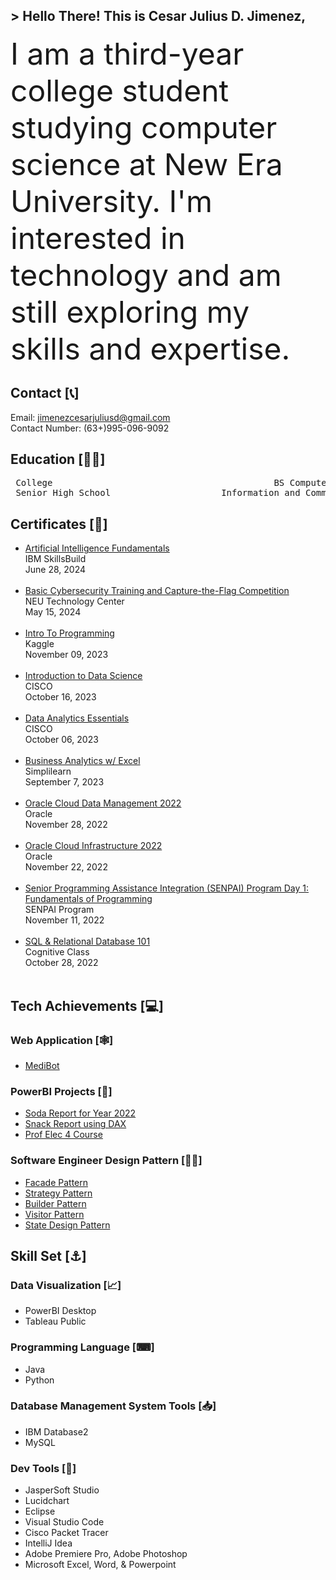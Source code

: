 <!-- Introduction -->
##  > Hello There! This is Cesar Julius D. Jimenez,

<!-- About Me -->
<font size="7"> I am a third-year college student studying computer science at New Era University. I'm interested in technology and am still exploring my skills and expertise. </font>

<!-- Contact -->
## Contact [📞]
Email: jimenezcesarjuliusd@gmail.com <br>
Contact Number: (63+)995-096-9092

<!-- Education -->
## Education [👨‍🎓] 
<p align="middle">
<pre>
 College                                          BS Computer Science (NEU)                                  2021 - Present 
 Senior High School                     Information and Communication Technology (NEU)                         2019 - 2021 
</pre>
</p>

<!-- Certificates -->
## Certificates [📃] 
<ul>
<li><a href="https://www.credly.com/badges/8f9fc109-2f9d-4b4a-9a4f-c6d0d9f7f4d5/public_url">Artificial Intelligence Fundamentals</a></li>
IBM SkillsBuild <br>
June 28, 2024 
<br><br>

<li><a href="https://drive.google.com/file/d/1ZBl0WU_hTsWx6uaRRIFKk-AZ-_SoFURr/view?usp=sharing">Basic Cybersecurity Training and Capture-the-Flag Competition</a></li>
NEU Technology Center <br>
May 15, 2024
<br><br>

<li><a href="https://drive.google.com/file/d/1A99XKcQ4fOoJ6P6lopwLlqVsLcEVucKt/view?usp=sharing">Intro To Programming</a></li>
Kaggle <br>
November 09, 2023
<br><br>

<li><a href="https://www.credly.com/badges/89972241-f469-4576-98c7-25fefc7da5af/public_url">Introduction to Data Science</a></li>
CISCO <br>
October 16, 2023
<br><br>

<li><a href="https://www.credly.com/badges/ca46b6f0-4e8c-46b1-b8af-656cb7d50e58/public_url">Data Analytics Essentials</a></li>
CISCO <br>
October 06, 2023
<br><br>

<li><a href="https://simpli-web.app.link/e/VGIGCe5VTCb">Business Analytics w/ Excel</a></li>
 Simplilearn<br>
 September 7, 2023
 <br><br>

<li><a href="https://catalog-education.oracle.com/pls/certview/sharebadge?id=8083721A3213730841BB443D2850C36C2DAFA0A05833F6BAB05B97FD37D86387">Oracle Cloud Data Management 2022</a></li>
 Oracle<br>
 November 28, 2022
 <br><br>

 <li><a href="https://catalog-education.oracle.com/pls/certview/sharebadge?id=39C1FB3A127D661C565496F9472E99730F796B68696BD30D044C39E4697D737E">Oracle Cloud Infrastructure 2022</a></li>
 Oracle<br>
 November 22, 2022
 <br><br>

<li><a href="https://drive.google.com/file/d/1mn1ptDWzEIz5nKMaSmR9q_aG57D3C6uh/view?usp=sharing">Senior Programming Assistance Integration (SENPAI) Program Day 1: Fundamentals of Programming</a></li>
SENPAI Program<br>
November 11, 2022
 <br><br>
 
<li><a href="https://courses.cognitiveclass.ai/certificates/5b784c8931304ad3a0f74a630b191b48">SQL & Relational Database 101</a></li>
 Cognitive Class<br>
 October 28, 2022
 <br><br>
 
</ul>

<!-- Tech Achievement -->
## Tech Achievements [💻] 

### Web Application [🕸]
<ul>
<li><a href="https://medibotkm.pythonanywhere.com">MediBot</a></li>
</ul>

### PowerBI Projects [📶]
<ul>
<li><a href="https://app.powerbi.com/view?r=eyJrIjoiMmM4MmRiMzktMzJkOC00MjA5LTDNEpUTHQoQUJMHLrErGJyHg89uy71MyuHlMDQ3YWZhLTNjNjItNDUxNi04NjJjLWJhOGU3ZmZmNWNjOCIsImMiOjEwfQ%3D%3D">Soda Report for Year 2022</a></li>
<li><a href="https://app.powerbi.com/view?r=eyJrIjoiNmNlMWI1ZGUtZDA5ZC00ZGNhLWE3NGEtZDNlYjk3Yjg1M2I2IiwidCI6IjllMDQ3YWZhLTNjNjItNDUxNi04NjJjLWJhOGU3ZmZmNWNjOCIsImMiOjEwfQ%3D%3D">Snack Report using DAX</a></li>
<li><a href="https://app.powerbi.com/view?r=eyJrIjoiYzcyMDIzYjYtMmZmZC00ZDBkLWI0M2YtMDQ3ZGQ3M2RhNWU2IiwidCI6IjllMDQ3YWZhLTNjNjItNDUxNi04NjJjLWJhOGU3ZmZmNWNjOCIsImMiOjEwfQ%3D%3D">Prof Elec 4 Course</a></li>
</ul>

### Software Engineer Design Pattern [👩‍💻]
<ul>
<li><a href="https://github.com/CesarJuliusJimenez/facadePattern">Facade Pattern</a></li>
<li><a href="https://github.com/CesarJuliusJimenez/strategyPattern">Strategy Pattern</a></li>
<li><a href="https://github.com/CesarJuliusJimenez/builderPattern">Builder Pattern</a></li>
<li><a href="https://github.com/CesarJuliusJimenez/visitorPattern">Visitor Pattern</a></li>
<li><a href="https://github.com/CesarJuliusJimenez/stateDesignPattern">State Design Pattern</a></li>
</ul>

<!-- Skill Set -->
## Skill Set [⚓]
### Data Visualization [📈]
<ul>
  <li> PowerBI Desktop </li>
  <li> Tableau Public </li>
</ul>

### Programming Language [⌨]
<ul>
  <li> Java </li>
  <li> Python </li>
</ul>

### Database Management System Tools [📥]
<ul>
  <li> IBM Database2 </li>
  <li> MySQL </li>
</ul>

### Dev Tools [🔧]
<ul>
  <li> JasperSoft Studio </li>
  <li> Lucidchart </li>
  <li> Eclipse </li>
  <li> Visual Studio Code </li>
  <li> Cisco Packet Tracer </li> 
  <li> IntelliJ Idea </li> 
  <li> Adobe Premiere Pro, Adobe Photoshop</li>
  <li> Microsoft Excel, Word, & Powerpoint</li> 
</ul>

